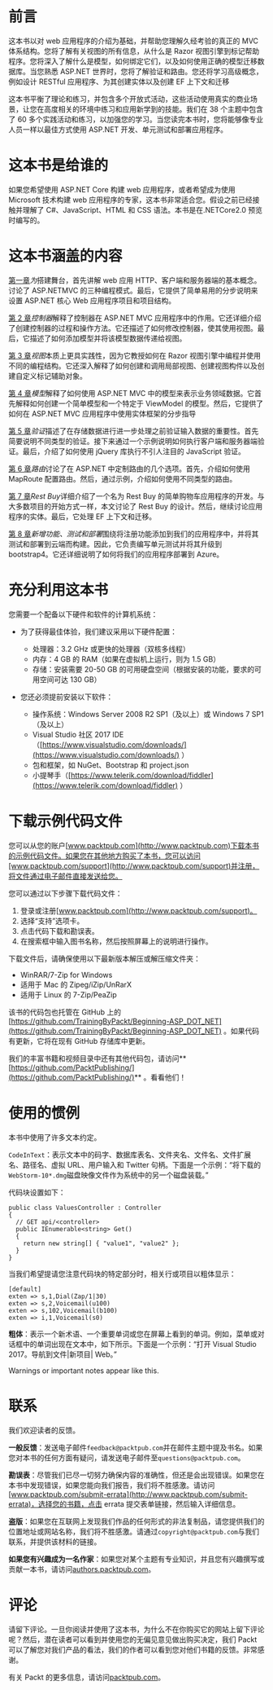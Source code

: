 # 前言

这本书以对 web 应用程序的介绍为基础，并帮助您理解久经考验的真正的 MVC 体系结构。您将了解有关视图的所有信息，从什么是 Razor 视图引擎到标记帮助程序。您将深入了解什么是模型，如何绑定它们，以及如何使用正确的模型迁移数据库。当您熟悉 ASP.NET 世界时，您将了解验证和路由。您还将学习高级概念，例如设计 RESTful 应用程序、为其创建实体以及创建 EF 上下文和迁移

这本书平衡了理论和练习，并包含多个开放式活动，这些活动使用真实的商业场景，让您在高度相关的环境中练习和应用新学到的技能。我们在 38 个主题中包含了 60 多个实践活动和练习，以加强您的学习。当您读完本书时，您将能够像专业人员一样以最佳方式使用 ASP.NET 开发、单元测试和部署应用程序。

# 这本书是给谁的

如果您希望使用 ASP.NET Core 构建 web 应用程序，或者希望成为使用 Microsoft 技术构建 web 应用程序的专家，这本书非常适合您。假设之前已经接触并理解了 C#、JavaScript、HTML 和 CSS 语法。本书是在.NETCore2.0 预览时编写的。

# 这本书涵盖的内容

[第一章](1.html)*为*搭建舞台，首先讲解 web 应用 HTTP、客户端和服务器端的基本概念。讨论了 ASP.NETMVC 的三种编程模式。最后，它提供了简单易用的分步说明来设置 ASP.NET 核心 Web 应用程序项目和项目结构。

[第 2 章](2.html)*控制器*解释了控制器在 ASP.NET MVC 应用程序中的作用。它还详细介绍了创建控制器的过程和操作方法。它还描述了如何修改控制器，使其使用视图。最后，它描述了如何添加模型并将该模型数据传递给视图。

[第 3 章](3.html)*视图*本质上更具实践性，因为它教授如何在 Razor 视图引擎中编程并使用不同的编程结构。它还深入解释了如何创建和调用局部视图、创建视图构件以及创建自定义标记辅助对象。

[第 4 章](4.html)*模型*解释了如何使用 ASP.NET MVC 中的模型来表示业务领域数据。它首先解释如何创建一个简单模型和一个特定于 ViewModel 的模型。然后，它提供了如何在 ASP.NET MVC 应用程序中使用实体框架的分步指导

[第 5 章](5.html)*验证*描述了在存储数据进行进一步处理之前验证输入数据的重要性。首先简要说明不同类型的验证。接下来通过一个示例说明如何执行客户端和服务器端验证。最后，介绍了如何使用 jQuery 库执行不引人注目的 JavaScript 验证。

[第 6 章](6.html)*路由*讨论了在 ASP.NET 中定制路由的几个选项。首先，介绍如何使用 MapRoute 配置路由。然后，通过示例，介绍如何使用不同类型的路由。

[第 7 章](7.html)*Rest Buy*详细介绍了一个名为 Rest Buy 的简单购物车应用程序的开发。与大多数项目的开始方式一样，本文讨论了 Rest Buy 的设计。然后，继续讨论应用程序的实体。最后，它处理 EF 上下文和迁移。

[第 8 章](8.html)*新增功能、测试和部署*围绕将注册功能添加到我们的应用程序中，并将其测试和部署到云端而构建。因此，它负责编写单元测试并将其升级到 bootstrap4。它还详细说明了如何将我们的应用程序部署到 Azure。

# 充分利用这本书

您需要一个配备以下硬件和软件的计算机系统：

*   为了获得最佳体验，我们建议采用以下硬件配置：
    *   处理器：3.2 GHz 或更快的处理器（双核多线程）
    *   内存：4 GB 的 RAM（如果在虚拟机上运行，则为 1.5 GB）
    *   存储：安装需要 20-50 GB 的可用硬盘空间（根据安装的功能，要求的可用空间可达 130 GB）

*   您还必须提前安装以下软件：
    *   操作系统：Windows Server 2008 R2 SP1（及以上）或 Windows 7 SP1（及以上）
    *   Visual Studio 社区 2017 IDE（[https://www.visualstudio.com/downloads/](https://www.visualstudio.com/downloads/) ）
    *   包和框架，如 NuGet、Bootstrap 和 project.json
    *   小提琴手（[https://www.telerik.com/download/fiddler](https://www.telerik.com/download/fiddler) ）

# 下载示例代码文件

您可以从您的账户[www.packtpub.com](http://www.packtpub.com)下载本书的示例代码文件。如果您在其他地方购买了本书，您可以访问[www.packtpub.com/support](http://www.packtpub.com/support)并注册，将文件通过电子邮件直接发送给您。

您可以通过以下步骤下载代码文件：

1.  登录或注册[www.packtpub.com](http://www.packtpub.com/support)。
2.  选择“支持”选项卡。
3.  点击代码下载和勘误表。
4.  在搜索框中输入图书名称，然后按照屏幕上的说明进行操作。

下载文件后，请确保使用以下最新版本解压或解压缩文件夹：

*   WinRAR/7-Zip for Windows
*   适用于 Mac 的 Zipeg/iZip/UnRarX
*   适用于 Linux 的 7-Zip/PeaZip

该书的代码包也托管在 GitHub 上的[https://github.com/TrainingByPackt/Beginning-ASP_DOT_NET](https://github.com/TrainingByPackt/Beginning-ASP_DOT_NET) 。如果代码有更新，它将在现有 GitHub 存储库中更新。

我们的丰富书籍和视频目录中还有其他代码包，请访问**[https://github.com/PacktPublishing/](https://github.com/PacktPublishing/)** 。看看他们！

# 使用的惯例

本书中使用了许多文本约定。

`CodeInText`：表示文本中的码字、数据库表名、文件夹名、文件名、文件扩展名、路径名、虚拟 URL、用户输入和 Twitter 句柄。下面是一个示例：“将下载的`WebStorm-10*.dmg`磁盘映像文件作为系统中的另一个磁盘装载。”

代码块设置如下：

```
public class ValuesController : Controller
{
  // GET api/<controller>
  public IEnumerable<string> Get()
  {
    return new string[] { "value1", "value2" };
  }
}
```

当我们希望提请您注意代码块的特定部分时，相关行或项目以粗体显示：

```
[default]
exten => s,1,Dial(Zap/1|30)
exten => s,2,Voicemail(u100)
exten => s,102,Voicemail(b100)
exten => i,1,Voicemail(s0)
```

**粗体**：表示一个新术语、一个重要单词或您在屏幕上看到的单词。例如，菜单或对话框中的单词出现在文本中，如下所示。下面是一个示例：“打开 Visual Studio 2017。导航到文件|新项目| Web。”

Warnings or important notes appear like this.

# 联系

我们欢迎读者的反馈。

**一般反馈**：发送电子邮件`feedback@packtpub.com`并在邮件主题中提及书名。如果您对本书的任何方面有疑问，请发送电子邮件至`questions@packtpub.com`。

**勘误表**：尽管我们已尽一切努力确保内容的准确性，但还是会出现错误。如果您在本书中发现错误，如果您能向我们报告，我们将不胜感激。请访问[www.packtpub.com/submit-errata](http://www.packtpub.com/submit-errata)，选择您的书籍，点击 errata 提交表单链接，然后输入详细信息。

**盗版**：如果您在互联网上发现我们作品的任何形式的非法复制品，请您提供我们的位置地址或网站名称，我们将不胜感激。请通过`copyright@packtpub.com`与我们联系，并提供该材料的链接。

**如果您有兴趣成为一名作家**：如果您对某个主题有专业知识，并且您有兴趣撰写或贡献一本书，请访问[authors.packtpub.com](http://authors.packtpub.com/)。

# 评论

请留下评论。一旦你阅读并使用了这本书，为什么不在你购买它的网站上留下评论呢？然后，潜在读者可以看到并使用您的无偏见意见做出购买决定，我们 Packt 可以了解您对我们产品的看法，我们的作者可以看到您对他们书籍的反馈。非常感谢。

有关 Packt 的更多信息，请访问[packtpub.com](https://www.packtpub.com/)。